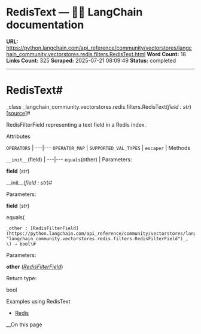 # RedisText — 🦜🔗 LangChain  documentation

**URL:** https://python.langchain.com/api_reference/community/vectorstores/langchain_community.vectorstores.redis.filters.RedisText.html
**Word Count:** 18
**Links Count:** 325
**Scraped:** 2025-07-21 08:09:49
**Status:** completed

---

# RedisText\#

_class _langchain\_community.vectorstores.redis.filters.RedisText\(_field : str_\)[\[source\]](https://python.langchain.com/api_reference/_modules/langchain_community/vectorstores/redis/filters.html#RedisText)\#     

RedisFilterField representing a text field in a Redis index.

Attributes

`OPERATORS` |    ---|---   `OPERATOR_MAP` |    `SUPPORTED_VAL_TYPES` |    `escaper` |       Methods

`__init__`\(field\) |    ---|---   `equals`\(other\) |       Parameters:     

**field** \(_str_\)

\_\_init\_\_\(_field : str_\)\#     

Parameters:     

**field** \(_str_\)

equals\(

    _other : [RedisFilterField](https://python.langchain.com/api_reference/community/vectorstores/langchain_community.vectorstores.redis.filters.RedisFilterField.html#langchain_community.vectorstores.redis.filters.RedisFilterField "langchain_community.vectorstores.redis.filters.RedisFilterField")_, \) → bool\#     

Parameters:     

**other** \([_RedisFilterField_](https://python.langchain.com/api_reference/community/vectorstores/langchain_community.vectorstores.redis.filters.RedisFilterField.html#langchain_community.vectorstores.redis.filters.RedisFilterField "langchain_community.vectorstores.redis.filters.RedisFilterField")\)

Return type:     

bool

Examples using RedisText

  * [Redis](https://python.langchain.com/docs/integrations/vectorstores/redis/)

__On this page